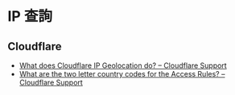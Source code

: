 # IP 查詢

## Cloudflare
* [What does Cloudflare IP Geolocation do? – Cloudflare Support](https://support.cloudflare.com/hc/en-us/articles/200168236-What-does-Cloudflare-IP-Geolocation-do-)
* [What are the two letter country codes for the Access Rules? – Cloudflare Support](https://support.cloudflare.com/hc/en-us/articles/205072537-What-are-the-two-letter-country-codes-for-the-Access-Rules-)
